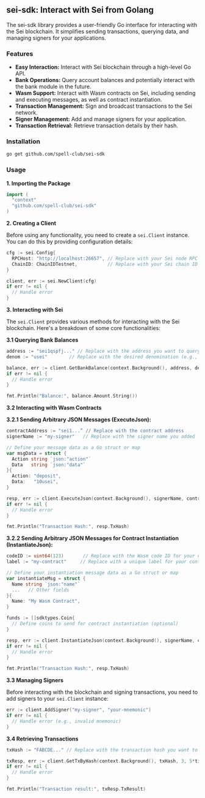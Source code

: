 ## sei-sdk: Interact with Sei from Golang

The sei-sdk library provides a user-friendly Go interface for interacting with the Sei blockchain. It simplifies sending transactions, querying data, and managing signers for your applications.

### Features

* **Easy Interaction:** Interact with Sei blockchain through a high-level Go API.
* **Bank Operations:** Query account balances and potentially interact with the bank module in the future.
* **Wasm Support:** Interact with Wasm contracts on Sei, including sending and executing messages, as well as contract instantiation.
* **Transaction Management:** Sign and broadcast transactions to the Sei network.
* **Signer Management:** Add and manage signers for your application.
* **Transaction Retrieval:** Retrieve transaction details by their hash.

### Installation

```bash
go get github.com/spell-club/sei-sdk
```

### Usage

**1. Importing the Package**

```go
import (
  "context"
  "github.com/spell-club/sei-sdk"
)
```

**2. Creating a Client**

Before using any functionality, you need to create a `sei.Client` instance. You can do this by providing configuration details:

```go
cfg := sei.Config{
  RPCHost: "http://localhost:26657", // Replace with your Sei node RPC address
  ChainID: ChainIDTestnet,           // Replace with your Sei chain ID
}

client, err := sei.NewClient(cfg)
if err != nil {
  // Handle error
}
```

**3. Interacting with Sei**

The `sei.Client` provides various methods for interacting with the Sei blockchain. Here's a breakdown of some core functionalities:

**3.1 Querying Bank Balances**

```go
address := "sei1qspfj..." // Replace with the address you want to query
denom := "usei"        // Replace with the desired denomination (e.g., usei)

balance, err := client.GetBankBalance(context.Background(), address, denom)
if err != nil {
  // Handle error
}

fmt.Println("Balance:", balance.Amount.String())
```

**3.2 Interacting with Wasm Contracts**

**3.2.1 Sending Arbitrary JSON Messages (ExecuteJson):**

```go
contractAddress := "sei1...” // Replace with the contract address
signerName := "my-signer"   // Replace with the signer name you added

// Define your message data as a Go struct or map
var msgData = struct {
  Action string `json:"action"`
  Data   string `json:"data"`
}{
  Action: "deposit",
  Data:   "10usei",
}

resp, err := client.ExecuteJson(context.Background(), signerName, contractAddress, msgData)
if err != nil {
  // Handle error
}

fmt.Println("Transaction Hash:", resp.TxHash)
```

**3.2.2 Sending Arbitrary JSON Messages for Contract Instantiation (InstantiateJson):**

```go
codeID := uint64(123)       // Replace with the Wasm code ID for your contract
label := "my-contract"     // Replace with a unique label for your contract

// Define your instantiation message data as a Go struct or map
var instantiateMsg = struct {
  Name string `json:"name"`
  ...   // Other fields
}{
  Name: "My Wasm Contract",
}

funds := []sdktypes.Coin{
  // Define coins to send for contract instantiation (optional)
}

resp, err := client.InstantiateJson(context.Background(), signerName, codeID, label, instantiateMsg, funds)
if err != nil {
  // Handle error
}

fmt.Println("Transaction Hash:", resp.TxHash)
```

**3.3 Managing Signers**

Before interacting with the blockchain and signing transactions, you need to add signers to your `sei.Client` instance:

```go
err := client.AddSigner("my-signer", "your-mnemonic")
if err != nil {
  // Handle error (e.g., invalid mnemonic)
}
```

**3.4 Retrieving Transactions**

```go
txHash := "FABCDE..." // Replace with the transaction hash you want to retrieve

txResp, err := client.GetTxByHash(context.Background(), txHash, 3, 5*time.Second)
if err != nil {
  // Handle error
}

fmt.Println("Transaction result:", txResp.TxResult)
```
